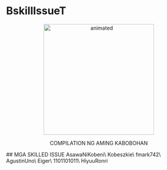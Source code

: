 # BskillIssueT
<p align="center">
  <img src="https://github.com/SKILLED-ISSUE/BskillIssueT/blob/main/media/skill-issue-skill.gif" alt="animated" height="300" width="300"/>
</p>
<p align="center">
COMPILATION NG AMING KABOBOHAN
</p>
## MGA SKILLED ISSUE
  AsawaNiKobeni\
  Kobeszkie\
  fmark742\
  AgustinUno\
  Eiger\
  1101101011\
  HiyuuRonri
